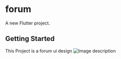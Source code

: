 # forum

A new Flutter project.

## Getting Started

This Project is a forum ui design
![Image description](https://cdn.dribbble.com/users/3572249/screenshots/8415489/media/ffe981a69322697bdec88e46afdb4c0d.png)
